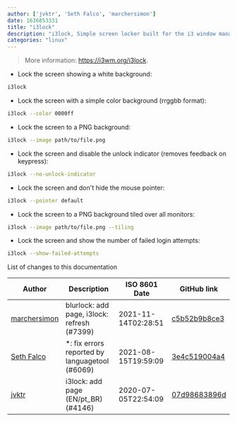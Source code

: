 ```yaml
---
author: ['jvktr', 'Seth Falco', 'marchersimon']
date: 1636853331
title: "i3lock"
description: "i3lock, Simple screen locker built for the i3 window manager."
categories: "linux"
---
```

> More information: <https://i3wm.org/i3lock>.

- Lock the screen showing a white background:

```bash
i3lock
```

- Lock the screen with a simple color background (rrggbb format):

```bash
i3lock --color 0000ff
```

- Lock the screen to a PNG background:

```bash
i3lock --image path/to/file.png
```

- Lock the screen and disable the unlock indicator (removes feedback on keypress):

```bash
i3lock --no-unlock-indicator
```

- Lock the screen and don't hide the mouse pointer:

```bash
i3lock --pointer default
```

- Lock the screen to a PNG background tiled over all monitors:

```bash
i3lock --image path/to/file.png --tiling
```

- Lock the screen and show the number of failed login attempts:

```bash
i3lock --show-failed-attempts
```
List of changes to this documentation


Author | Description | ISO 8601 Date | GitHub link
------|-----|-----|-----
[marchersimon](mailto:50295997+marchersimon@users.noreply.github.com) | blurlock: add page, i3lock: refresh (#7399) | 2021-11-14T02:28:51 | [c5b52b9b8ce3](https://github.com/tldr-pages/tldr/commit/c5b52b9b8ce3e1796a4050a9d7ddd8d3fe72ba05)
[Seth Falco](mailto:seth@falco.fun) | *: fix errors reported by languagetool (#6069) | 2021-08-15T19:59:09 | [3e4c519004a4](https://github.com/tldr-pages/tldr/commit/3e4c519004a471c861cdc609fd7239ee3355671c)
[jvktr](mailto:67814222+jvktr@users.noreply.github.com) | i3lock: add page (EN/pt_BR) (#4146) | 2020-07-05T22:54:09 | [07d98683896d](https://github.com/tldr-pages/tldr/commit/07d98683896deca8ca65c49ac7dd3cb506302c02)


